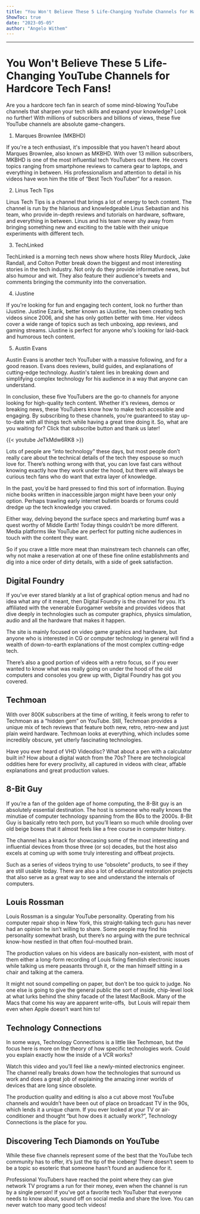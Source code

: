 ```yaml
---
title: "You Won't Believe These 5 Life-Changing YouTube Channels for Hardcore Tech Fans!"
ShowToc: true 
date: "2023-05-05"
author: "Angelo Withem"
---
```

*****
# You Won't Believe These 5 Life-Changing YouTube Channels for Hardcore Tech Fans!

Are you a hardcore tech fan in search of some mind-blowing YouTube channels that sharpen your tech skills and expand your knowledge? Look no further! With millions of subscribers and billions of views, these five YouTube channels are absolute game-changers.

1. Marques Brownlee (MKBHD)

If you're a tech enthusiast, it's impossible that you haven't heard about Marques Brownlee, also known as MKBHD. With over 13 million subscribers, MKBHD is one of the most influential tech YouTubers out there. He covers topics ranging from smartphone reviews to camera gear to laptops, and everything in between. His professionalism and attention to detail in his videos have won him the title of “Best Tech YouTuber” for a reason.

2. Linus Tech Tips

Linus Tech Tips is a channel that brings a lot of energy to tech content. The channel is run by the hilarious and knowledgeable Linus Sebastian and his team, who provide in-depth reviews and tutorials on hardware, software, and everything in between. Linus and his team never shy away from bringing something new and exciting to the table with their unique experiments with different tech.

3. TechLinked

TechLinked is a morning tech news show where hosts Riley Murdock, Jake Randall, and Colton Potter break down the biggest and most interesting stories in the tech industry. Not only do they provide informative news, but also humour and wit. They also feature their audience's tweets and comments bringing the community into the conversation.

4. iJustine

If you're looking for fun and engaging tech content, look no further than iJustine. Justine Ezarik, better known as iJustine, has been creating tech videos since 2006, and she has only gotten better with time. Her videos cover a wide range of topics such as tech unboxing, app reviews, and gaming streams. iJustine is perfect for anyone who's looking for laid-back and humorous tech content.

5. Austin Evans

Austin Evans is another tech YouTuber with a massive following, and for a good reason. Evans does reviews, build guides, and explanations of cutting-edge technology. Austin's talent lies in breaking down and simplifying complex technology for his audience in a way that anyone can understand.

In conclusion, these five YouTubers are the go-to channels for anyone looking for high-quality tech content. Whether it's reviews, demos or breaking news, these YouTubers know how to make tech accessible and engaging. By subscribing to these channels, you're guaranteed to stay up-to-date with all things tech while having a great time doing it. So, what are you waiting for? Click that subscribe button and thank us later!

{{< youtube JeTkMdw6RK8 >}} 



Lots of people are “into technology” these days, but most people don’t really care about the technical details of the tech they espouse so much love for. There’s nothing wrong with that, you can love fast cars without knowing exactly how they work under the hood, but there will always be curious tech fans who do want that extra layer of knowledge.
 
In the past, you’d be hard pressed to find this sort of information. Buying niche books written in inaccessible jargon might have been your only option. Perhaps trawling early internet bulletin boards or forums could dredge up the tech knowledge you craved. 
 
Either way, delving beyond the surface specs and marketing bumf was a quest worthy of Middle Earth! Today things couldn’t be more different. Media platforms like YouTube are perfect for putting niche audiences in touch with the content they want. 
 

 
So if you crave a little more meat than mainstream tech channels can offer, why not make a reservation at one of these fine online establishments and dig into a nice order of dirty details, with a side of geek satisfaction.
 
## Digital Foundry
 
If you’ve ever stared blankly at a list of graphical option menus and had no idea what any of it meant, then Digital Foundry is the channel for you. It’s affiliated with the venerable Eurogamer website and provides videos that dive deeply in technologies such as computer graphics, physics simulation, audio and all the hardware that makes it happen. 
 
The site is mainly focused on video game graphics and hardware, but anyone who is interested in CG or computer technology in general will find a wealth of down-to-earth explanations of the most complex cutting-edge tech. 
 
There’s also a good portion of videos with a retro focus, so if you ever wanted to know what was really going on under the hood of the old computers and consoles you grew up with, Digital Foundry has got you covered.
 
## Techmoan
 
With over 800K subscribers at the time of writing, it feels wrong to refer to Techmoan as a “hidden gem” on YouTube. Still, Techmoan provides a unique mix of tech reviews that feature both new, retro, retro-new and just plain weird hardware. Techmoan looks at everything, which includes some incredibly obscure, yet utterly fascinating technologies.
 
Have you ever heard of VHD Videodisc? What about a pen with a calculator built in? How about a digital watch from the 70s? There are technological oddities here for every proclivity, all captured in videos with clear, affable explanations and great production values.
 
## 8-Bit Guy
 
If you’re a fan of the golden age of home computing, the 8-Bit guy is an absolutely essential destination. The host is someone who really knows the minutiae of computer technology spanning from the 80s to the 2000s. 8-Bit Guy is basically retro tech porn, but you’ll learn so much while drooling over old beige boxes that it almost feels like a free course in computer history.
 
The channel has a knack for showcasing some of the most interesting and influential devices from those three (or so) decades, but the host also excels at coming up with some truly interesting and offbeat projects. 
 
Such as a series of videos trying to use “obsolete” products, to see if they are still usable today. There are also a lot of educational restoration projects that also serve as a great way to see and understand the internals of computers.
 
## Louis Rossman
 
Louis Rossman is a singular YouTube personality. Operating from his computer repair shop in New York, this straight-talking tech guru has never had an opinion he isn’t willing to share. Some people may find his personality somewhat brash, but there’s no arguing with the pure technical know-how nestled in that often foul-mouthed brain.
 
The production values on his videos are basically non-existent, with most of them either a long-form recording of Louis fixing fiendish electronic issues while talking us mere peasants through it, or the man himself sitting in a chair and talking at the camera. 
 
It might not sound compelling on paper, but don’t be too quick to judge. No one else is going to give the general public the sort of inside, chip-level look at what lurks behind the shiny facade of the latest MacBook. Many of the Macs that come his way are apparent write-offs,  but Louis will repair them even when Apple doesn’t want him to!
 
## Technology Connections
 
In some ways, Technology Connections is a little like Techmoan, but the focus here is more on the theory of how specific technologies work. Could you explain exactly how the inside of a VCR works? 
 
Watch this video and you’ll feel like a newly-minted electronics engineer. The channel really breaks down how the technologies that surround us work and does a great job of explaining the amazing inner worlds of devices that are long since obsolete.
 
The production quality and editing is also a cut above most YouTube channels and wouldn’t have been out of place on broadcast TV in the 90s, which lends it a unique charm. If you ever looked at your TV or air-conditioner and thought “but how does it actually work?”, Technology Connections is the place for you.
 
## Discovering Tech Diamonds on YouTube
 
While these five channels represent some of the best that the YouTube tech community has to offer, it’s just the tip of the iceberg! There doesn’t seem to be a topic so esoteric that someone hasn’t found an audience for it. 
 
Professional YouTubers have reached the point where they can give network TV programs a run for their money, even when the channel is run by a single person! If you’ve got a favorite tech YouTuber that everyone needs to know about, sound off on social media and share the love. You can never watch too many good tech videos! 



